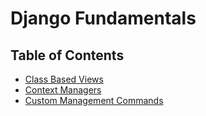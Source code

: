 # Django Fundamentals

## Table of Contents

- [Class Based Views](./class-based-views.md)
- [Context Managers](./context-managers.md)
- [Custom Management Commands](./custom-management-commands.md)
